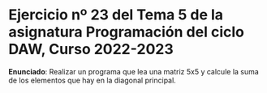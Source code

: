 # Ejercicio nº 23 del Tema 5 de la asignatura Programación del ciclo DAW, Curso 2022-2023
**Enunciado**: Realizar un programa que lea una matriz 5x5 y calcule la suma de los elementos que hay en la diagonal principal.